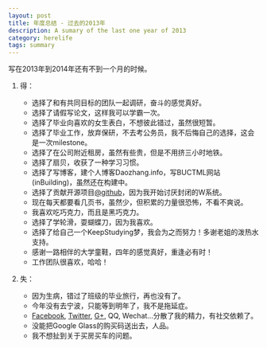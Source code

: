 ```yaml
---
layout: post
title: 年度总结 - 过去的2013年
description: A sumary of the last one year of 2013
category: herelife
tags: summary
---
```


写在2013年到2014年还有不到一个月的时候。

1. 得：
    + 选择了和有共同目标的团队一起调研，奋斗的感觉真好。
    + 选择了请假写论文，这样我可以学霸一次。
    * 选择了毕业向喜欢的女生表白，不想彼此错过，虽然很短暂。
    * 选择了毕业工作，放弃保研，不去考公务员，我不后悔自己的选择，这会是一次milestone。
    * 选择了在公司附近租房，虽然有些贵，但是不用挤三小时地铁。
    * 选择了扇贝，收获了一种学习习惯。
    * 选择了写博客，建个人博客Daozhang.info，写BUCTML网站(inBuilding)，虽然还在构建中。
    * 选择了贡献开源项目[@github](https://github.com/Qwh)，因为我开始讨厌封闭的W系统。
    * 现在每天都要看几页书，虽然少，但积累的力量很恐怖，不看不爽说。
    * 我喜欢吃巧克力，而且是黑巧克力。
    * 选择了学轮滑，耍蝴蝶刀，因为我喜欢。
    * 选择了给自己一个KeepStudying梦，我会为之而努力！多谢老姐的泼热水支持。
    * 感谢一路相伴的大学童鞋，四年的感觉真好，重逢必有时！
    * 工作团队很喜欢，哈哈！

2. 失：
    * 因为生病，错过了班级的毕业旅行，再也没有了。
    * 今年没有去宁波，只能等到明年了，我不是拖延症。
    * [Facebook](https://www.facebook.com/weihui.qiu), [Twitter](https://twitter.com/QiuWeihui1), [G+](https://plus.google.com/+WeihuiQiu/), QQ, Wechat...分散了我的精力，有社交依赖了。
    * 没能把Google Glass的购买码送出去，人品。
    * 我不想扯到关于买房买车的问题。


